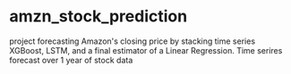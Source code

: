 # amzn_stock_prediction

project forecasting Amazon's closing price by stacking time series XGBoost, LSTM, and a final estimator of a Linear Regression. Time serires forecast over 1 year of stock data
